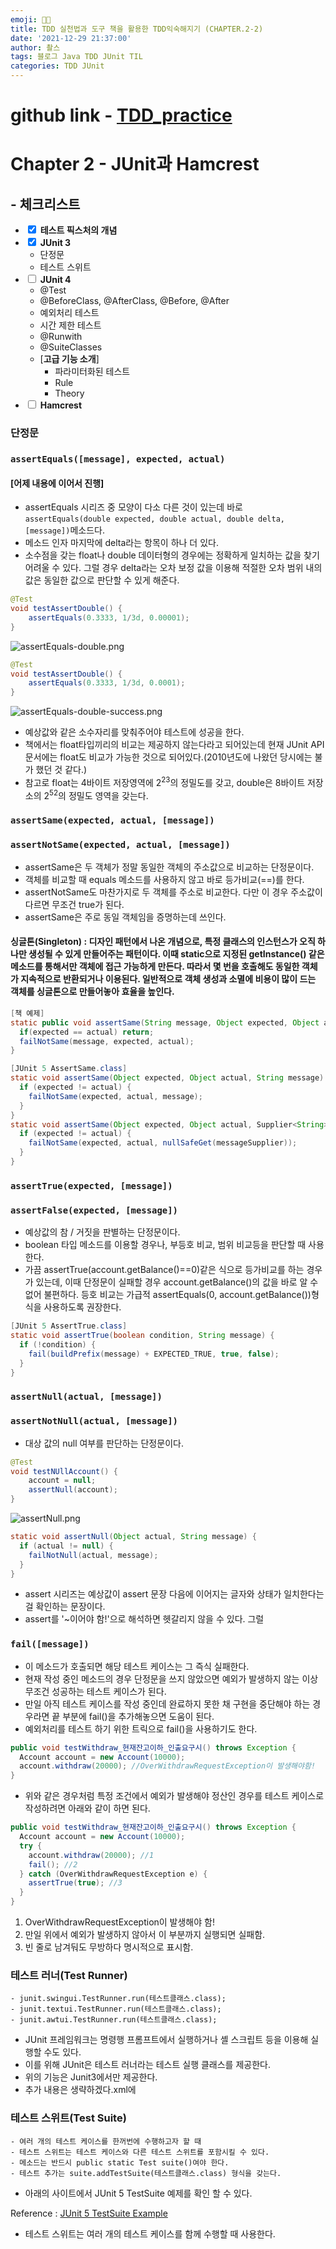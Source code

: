 ```yaml
---
emoji: 🤘🏻
title: TDD 실천법과 도구 책을 활용한 TDD익숙해지기 (CHAPTER.2-2)
date: '2021-12-29 21:37:00'
author: 촬스
tags: 블로그 Java TDD JUnit TIL
categories: TDD JUnit
---
```


# github link - [TDD_practice](https://github.com/KwonCheulJin/TDD_practice)

# Chapter 2 - JUnit과 Hamcrest

## - 체크리스트

- <input type="checkbox" checked/> **테스트 픽스처의 개념**
- <input type="checkbox" checked/> **JUnit 3**
  - 단정문
  - 테스트 스위트
- <input type="checkbox"/> **JUnit 4**
  - @Test
  - @BeforeClass, @AfterClass, @Before, @After
  - 예외처리 테스트
  - 시간 제한 테스트
  - @Runwith
  - @SuiteClasses
  - [**고급 기능 소개**]
    - 파라미터화된 테스트
    - Rule
    - Theory
- <input type="checkbox"/> **Hamcrest**

### 단정문

### `assertEquals([message], expected, actual)`

#### [어제 내용에 이어서 진행]

- assertEquals 시리즈 중 모양이 다소 다른 것이 있는데 바로 `assertEquals(double expected, double actual, double delta, [message])`메소드다.
- 메소드 인자 마지막에 delta라는 항목이 하나 더 있다.
- 소수점을 갖는 float나 double 데이터형의 경우에는 정확하게 일치하는 값을 찾기 어려울 수 있다. 그럴 경우 delta라는 오차 보정 값을 이용해 적절한 오차 범위 내의 값은 동일한 값으로 판단할 수 있게 해준다.

```java
@Test
void testAssertDouble() {
    assertEquals(0.3333, 1/3d, 0.00001);
}
```

![assertEquals-double.png](assertEquals-double.png)

```java
@Test
void testAssertDouble() {
    assertEquals(0.3333, 1/3d, 0.0001);
}
```

![assertEquals-double-success.png](assertEquals-double-success.png)

- 예상값와 같은 소수자리를 맞춰주어야 테스트에 성공을 한다.
- 책에서는 float타입끼리의 비교는 제공하지 않는다라고 되어있는데 현재 JUnit API 문서에는 float도 비교가 가능한 것으로 되어있다.(2010년도에 나왔던 당시에는 불가 했던 것 같다.)
- 참고로 float는 4바이트 저장영역에 2<sup>23</sup>의 정밀도를 갖고, double은 8바이트 저장소의 2<sup>52</sup>의 정밀도 영역을 갖는다.

### `assertSame(expected, actual, [message])`

### `assertNotSame(expected, actual, [message])`

- assertSame은 두 객체가 정말 동일한 객체의 주소값으로 비교하는 단정문이다.
- 객체를 비교할 때 equals 메소드를 사용하지 않고 바로 등가비교(==)를 한다.
- assertNotSame도 마찬가지로 두 객체를 주소로 비교한다. 다만 이 경우 주소값이 다르면 무조건 true가 된다.
- assertSame은 주로 동일 객체임을 증명하는데 쓰인다.

#### 싱글톤(Singleton) : 디자인 패턴에서 나온 개념으로, 특정 클래스의 인스턴스가 오직 하나만 생성될 수 있게 만들어주는 패턴이다. 이때 static으로 지정된 getInstance() 같은 메소드를 통해서만 객체에 접근 가능하게 만든다. 따라서 몇 번을 호출해도 동일한 객체가 지속적으로 반환되거나 이용된다. 일반적으로 객체 생성과 소멸에 비용이 많이 드는 객체를 싱글톤으로 만들어놓아 효율을 높인다.

```java
[책 예제]
static public void assertSame(String message, Object expected, Object actual) {
  if(expected == actual) return;
  failNotSame(message, expected, actual);
}

```

```java
[JUnit 5 AssertSame.class]
static void assertSame(Object expected, Object actual, String message) {
  if (expected != actual) {
    failNotSame(expected, actual, message);
  }
}
static void assertSame(Object expected, Object actual, Supplier<String> messageSupplier) {
  if (expected != actual) {
    failNotSame(expected, actual, nullSafeGet(messageSupplier));
  }
}
```

### `assertTrue(expected, [message])`

### `assertFalse(expected, [message])`

- 예상값의 참 / 거짓을 판별하는 단정문이다.
- boolean 타입 메소드를 이용할 경우나, 부등호 비교, 범위 비교등을 판단할 때 사용한다.
- 가끔 assertTrue(account.getBalance()==0)같은 식으로 등가비교를 하는 경우가 있는데, 이때 단정문이 실패할 경우 account.getBalance()의 값을 바로 알 수 없어 불편하다. 등호 비교는 가급적 assertEquals(0, account.getBalance())형식을 사용하도록 권장한다.

```java
[JUnit 5 AssertTrue.class]
static void assertTrue(boolean condition, String message) {
  if (!condition) {
    fail(buildPrefix(message) + EXPECTED_TRUE, true, false);
  }
}
```

### `assertNull(actual, [message])`

### `assertNotNull(actual, [message])`

- 대상 값의 null 여부를 판단하는 단정문이다.

```java
@Test
void testNUllAccount() {
    account = null;
    assertNull(account);
}
```

![assertNull.png](assertNull.png)

```java
static void assertNull(Object actual, String message) {
  if (actual != null) {
    failNotNull(actual, message);
  }
}
```

- assert 시리즈는 예상값이 assert 문장 다음에 이어지는 글자와 상태가 일치한다는 걸 확인하는 문장이다.
- assert를 '~이어야 함!'으로 해석하면 헷갈리지 않을 수 있다. 그럴

### `fail([message])`

- 이 메소드가 호출되면 해당 테스트 케이스는 그 즉식 실패한다.
- 현재 작성 중인 메소드의 경우 단정문을 쓰지 않았으면 예외가 발생하지 않는 이상 무조건 성공하는 테스트 케이스가 된다.
- 만일 아직 테스트 케이스를 작성 중인데 완료하지 못한 채 구현을 중단해야 하는 경우라면 끝 부분에 fail()을 추가해놓으면 도움이 된다.
- 예외처리를 테스트 하기 위한 트릭으로 fail()을 사용하기도 한다.

```java
public void testWithdraw_현재잔고이하_인출요구시() throws Exception {
  Account account = new Account(10000);
  account.withdraw(20000); //OverWithdrawRequestException이 발생해야함!
}
```

- 위와 같은 경우처럼 특정 조건에서 예외가 발생해야 정산인 경우를 테스트 케이스로 작성하려면 아래와 같이 하면 된다.

```java
public void testWithdraw_현재잔고이하_인출요구시() throws Exception {
  Account account = new Account(10000);
  try {
    account.withdraw(20000); //1
    fail(); //2
  } catch (OverWithdrawRequestException e) {
    assertTrue(true); //3
  }
}
```

1. OverWithdrawRequestException이 발생해야 함!
2. 만일 위에서 예외가 발생하지 않아서 이 부분까지 실행되면 실패함.
3. 빈 줄로 남겨둬도 무방하다 명시적으로 표시함.

### 테스트 러너(Test Runner)

```text
- junit.swingui.TestRunner.run(테스트클래스.class);
- junit.textui.TestRunner.run(테스트클래스.class);
- junit.awtui.TestRunner.run(테스트클래스.class);
```

- JUnit 프레임워크는 명령행 프롬프트에서 실행하거나 셸 스크립트 등을 이용해 실행할 수도 있다.
- 이를 위해 JUnit은 테스트 러너라는 테스트 실행 클래스를 제공한다.
- 위의 기능은 Junit3에서만 제공한다.
- 추가 내용은 생략하겠다.xml에

### 테스트 스위트(Test Suite)

```text
- 여러 개의 테스트 케이스를 한꺼번에 수행하고자 할 때
- 테스트 스위트는 테스트 케이스와 다른 테스트 스위트를 포함시킬 수 있다.
- 메소드는 반드시 public static Test suite()여야 한다.
- 테스트 추가는 suite.addTestSuite(테스트클래스.class) 형식을 갖는다.
```

- 아래의 사이트에서 JUnit 5 TestSuite 예제를 확인 할 수 있다.

Reference : [JUnit 5 TestSuite Example](https://howtodoinjava.com/junit5/junit5-test-suites-examples/)

- 테스트 스위트는 여러 개의 테스트 케이스를 함께 수행할 때 사용한다.

```toc

```
